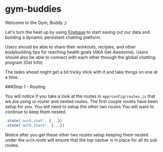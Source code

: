 # gym-buddies

Welcome to the Gym, Buddy ;)

Let's turn the heat up by using <a href="firebase.com" target="_blank">Firebase</a> to start saving out our data and building a dynamic persistant chatting platform. 

Users should be able to share their workouts, recipies, and other bodybuilding tips for reaching health goals (AKA Get Awesome). Users should also be able to connect with each other through the global chatting program (Get Info)

The tasks ahead might get a bit tricky stick with it and take things on one at a time.

###Step 1 - Routing

You will notice if you take a look at the routes in `app/config/routes.js` that we are using ui-router and nested routes. The first couple routes have been setup for you.  You will need to setup the other two routes You will want to continue to keep them nested.

```javascript
.state('auth.chat'. {...})
.state('auth.share'. {...})
```

Notice after you get these other two routes setup keeping them nested under the `auth` route will ensure that the top navbar is in place for all its sub routes. 

